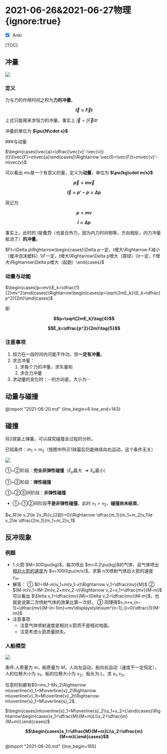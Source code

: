 # 2021-06-26&2021-06-27物理 {ignore:true}

- [x] Anki

[TOC]

## 冲量

![](images/2021-06-26-19-12-48.png)

### 定义
力与力的作用时间之积为**力的冲量**。

**$$\vec{I}=\vec{F}t\tag{1}$$**

上式只能用来求恒力的冲量，事实上 $\vec{I}=\displaystyle\int \vec{F}\mathrm{d}t$

冲量的单位为 **$\pu{N\cdot s}$**

###与动量

$\begin{cases}\vec{a}=\dfrac{\vec{v}'-\vec{v}}{t}\\\vec{F}=m\vec{a}\end{cases}\Rightarrow \vec{I}=\vec{F}t=m\vec{v}'-m\vec{v}$

可以看出 $mv$是一个有意义的量，定义为**动量**，单位为 **$\pu{kg\cdot m/s}$**

**$$\vec{p}=m\vec{v}\tag{2}$$**

**$$\vec{I}=p'-p=\Delta p\tag{3}$$**

简记为

**$$p=mv$$**

**$$I=\Delta p$$**

事实上，此时的 $I$是**合力**（也是合外力，因为内力时间相等，方向相反，内力冲量抵消了）**的冲量**。

$Ft=\Delta p\Rightarrow\begin{cases}\Delta p一定，t增大\Rightarrow F减小（缓冲泡沫塑料）\\F一定，t增大\Rightarrow\Delta p增大（掷球）\\t一定，F增大\Rightarrow\Delta p增大（起跑）\end{cases}$

### 动量与动能

$\begin{cases}p=mv\\E_k=\dfrac{1}{2}mv^2\end{cases}\Rightarrow\begin{cases}p=\sqrt{2mE_k}\\E_k=\dfrac{p^2}{2m}\end{cases}$

即

**$$p=\sqrt{2mE_k}\tag{4}$$**

**$$E_k=\dfrac{p^2}{2m}\tag{5}$$**

### 注意事项

1. 恒力在一段时间内可能不作功，但**一定有冲量**。
2. 求合冲量：
   1. 求每个力的冲量，求矢量和
   2. 求合力冲量
3. 求动量的变化时：···的方向是，大小为···

## 动量与碰撞

@import "2021-06-20.md" {line_begin=6 line_end=143}

## 碰撞

将2球装上弹簧，可以探究碰撞全过程的分析。

已知条件：$m_1>m_2$（按图中所示1球最后仍能继续向右运动，这个条件无关）

![](images/2021-06-26-22-34-16.png)

①~②阶段：**完全非弹性碰撞**（$E_p$最大 $\Rightarrow E_k$最小）

①~③阶段：**弹性碰撞**

①~②③间阶段：**非弹性碰撞**

- ①~①②间阶段**不是非弹性碰撞**，此时 $v_1>v_2$，**碰撞尚未结束**。

$v_共\le v_2\le 2v_共(v_{2初}=0)\Rightarrow \dfrac{m_1}{m_1+m_2}v_1\le v_2\le \dfrac{2m_1}{m_1+m_2}v_1$

## 反冲现象

### 例题

- 1.火箭 $M=300\pu{kg}$，每次喷出 $m=0.2\pu{kg}$的气体，且气体喷出<u>相对火箭的速度</u>为 $v=1000\pu{m/s}$，求第 $n$次喷射气体后火箭的速度 $v_n$。
- 解答：
  ① $0=(M-m)v_1+m(v_1-v)\Rightarrow v_1=\dfrac{mv}{M}$
  ② $(M-m)v_1=(M-2m)v_2+m(v_2-v)\Rightarrow v_2=v_1+\dfrac{mv}{M-m}$
  可以看出 $\Delta v_1=\dfrac{mv}{M}<\Delta v_2=\dfrac{mv}{M-m}$，也就是说第二次喷射气体的效果比第一次好。
  ③ 同理得$v_n=v_{n-1}+\dfrac{mv}{M-(n-1)m}=mv\displaystyle\sum^{n-1}_{i=0}\dfrac{1}{M-im}$
- 注意事项
  - 注意气体喷射速度是相对火箭而不是相对地面。
  - 注意考虑火箭质量损失。

### 人船模型

![](images/2021-06-27-12-10-11.png)

条件:人质量为 $m$，船质量为 $M$，人向左运动，船向右运动（速度不一定恒定），人的位移大小为 $s_1$，船的位移大小为 $s_2$，船长为 $L$。求 $s_1,s_2$。

任意时刻都有$0=mv_1-Mv_2\Rightarrow m\overline{v}_1=M\overline{v}_2\Rightarrow m\overline{v}_1t=M\overline{v}_2t\Rightarrow m\overline{s}_1=M\overline{s}_2$

$\begin{cases}m\overline{s}_1=M\overline{s}_2\\s_1+s_2=L\end{cases}\Rightarrow\begin{cases}s_1=\dfrac{M}{M+m}L\\s_2=\dfrac{m}{M+m}L\end{cases}$

**$$\begin{cases}s_1=\dfrac{M}{M+m}L\\s_2=\dfrac{m}{M+m}L\end{cases}$$**

@import "2021-06-20.md" {line_begin=185}